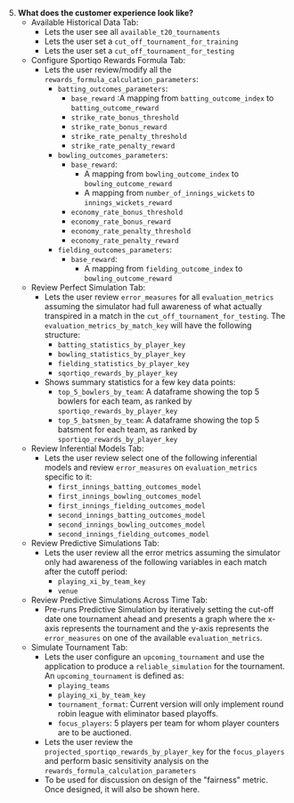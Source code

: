5. **What does the customer experience look like?** 
    - Available Historical Data Tab:
        - Lets the user see all `available_t20_tournaments`
        - Lets the user set a `cut_off_tournament_for_training` 
        - Lets the user set a `cut_off_tournament_for_testing`
    - Configure Sportiqo Rewards Formula Tab:
        - Lets the user review/modify all the `rewards_formula_calculation_parameters`:
            - `batting_outcomes_parameters`: 
                - `base_reward` :A mapping from `batting_outcome_index` to `batting_outcome_reward`
                - `strike_rate_bonus_threshold`
                - `strike_rate_bonus_reward`
                - `strike_rate_penalty_threshold`
                - `strike_rate_penalty_reward`
            - `bowling_outcomes_parameters`:
                - `base_reward`:
                    - A mapping from `bowling_outcome_index` to `bowling_outcome_reward`
                    - A mapping from `number_of_innings_wickets` to `innings_wickets_reward`
                - `economy_rate_bonus_threshold`
                - `economy_rate_bonus_reward`
                - `economy_rate_penalty_threshold`
                - `economy_rate_penalty_reward`
            - `fielding_outcomes_parameters`:
                - `base_reward`:
                    - A mapping from `fielding_outcome_index` to `bowling_outcome_reward`
    - Review Perfect Simulation Tab:
        - Lets the user review `error_measures` for all `evaluation_metrics` assuming the simulator had full awareness 
        of what actually transpired in a match in the `cut_off_tournament_for_testing`. The `evaluation_metrics_by_match_key` will have the following structure:
            - `batting_statistics_by_player_key`
            - `bowling_statistics_by_player_key`
            - `fielding_statistics_by_player_key`
            - `sqortiqo_rewards_by_player_key`
        - Shows summary statistics for a few key data points:
            - `top_5_bowlers_by_team`: A dataframe showing the top 5 bowlers for each team, as ranked by `sportiqo_rewards_by_player_key`
            - `top_5_batsmen_by_team`: A dataframe showing the top 5 batsment for each team, as ranked by `sportiqo_rewards_by_player_key`
    - Review Inferential Models Tab:
        - Lets the user review select one of the following inferential models and review `error_measures` on `evaluation_metrics` specific to it:
            - `first_innings_batting_outcomes_model`
            - `first_innings_bowling_outcomes_model`
            - `first_innings_fielding_outcomes_model`
            - `second_innings_batting_outcomes_model`
            - `second_innings_bowling_outcomes_model`
            - `second_innings_fielding_outcomes_model`
    - Review Predictive Simulations Tab:
        - Lets the user review all the error metrics assuming the simulator only had awareness of the following
        variables in each match after the cutoff period:
            - `playing_xi_by_team_key`
            - `venue`
    - Review Predictive Simulations Across Time Tab:
        - Pre-runs Predictive Simulation by iteratively setting the cut-off date one tournament ahead and presents a 
        graph where the x-axis represents the tournament and the y-axis represents the `error_measures` on one of the 
        available `evaluation_metrics`.
    - Simulate Tournament Tab:
        - Lets the user configure an `upcoming_tournament` and use the application to produce a `reliable_simulation` 
        for the tournament. An `upcoming_tournament` is defined as:
            - `playing_teams`
            - `playing_xi_by_team_key`
            - `tournament_format`: Current version will only implement round robin league with eliminator based playoffs.
            - `focus_players`: 5 players per team for whom player counters are to be auctioned.
        - Lets the user review the `projected_sportiqo_rewards_by_player_key` for the `focus_players` and perform
        basic sensitivity analysis on the `rewards_formula_calculation_parameters`
        - To be used for discussion on design of the "fairness" metric. Once designed, it will also be shown here.